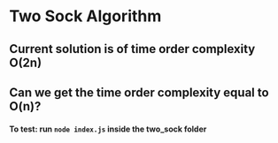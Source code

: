 # Two Sock Algorithm

## Current solution is of time order complexity O(2n)

## Can we get the time order complexity equal to O(n)?

#### To test: run `node index.js` inside the two_sock folder